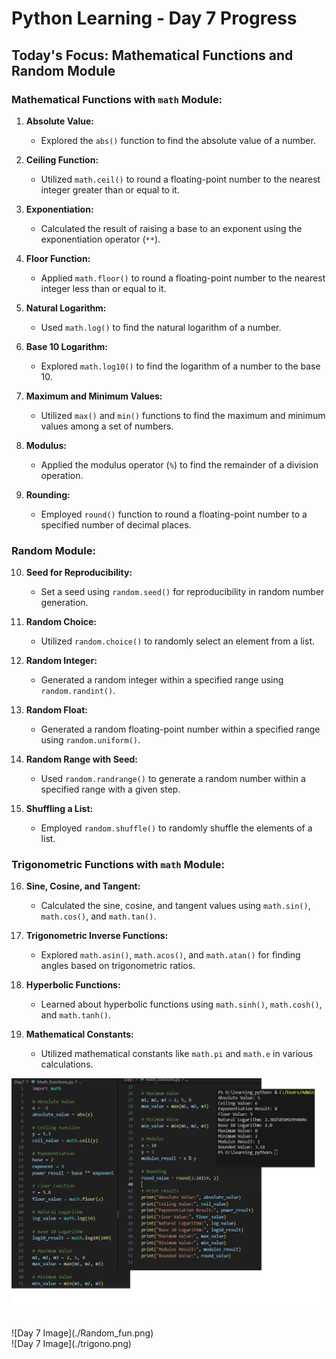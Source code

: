 # Python Learning - Day 7 Progress

## Today's Focus: Mathematical Functions and Random Module

### Mathematical Functions with `math` Module:

1. **Absolute Value:**
   - Explored the `abs()` function to find the absolute value of a number.

2. **Ceiling Function:**
   - Utilized `math.ceil()` to round a floating-point number to the nearest integer greater than or equal to it.

3. **Exponentiation:**
   - Calculated the result of raising a base to an exponent using the exponentiation operator (`**`).

4. **Floor Function:**
   - Applied `math.floor()` to round a floating-point number to the nearest integer less than or equal to it.

5. **Natural Logarithm:**
   - Used `math.log()` to find the natural logarithm of a number.

6. **Base 10 Logarithm:**
   - Explored `math.log10()` to find the logarithm of a number to the base 10.

7. **Maximum and Minimum Values:**
   - Utilized `max()` and `min()` functions to find the maximum and minimum values among a set of numbers.

8. **Modulus:**
   - Applied the modulus operator (`%`) to find the remainder of a division operation.

9. **Rounding:**
   - Employed `round()` function to round a floating-point number to a specified number of decimal places.

### Random Module:

10. **Seed for Reproducibility:**
    - Set a seed using `random.seed()` for reproducibility in random number generation.

11. **Random Choice:**
    - Utilized `random.choice()` to randomly select an element from a list.

12. **Random Integer:**
    - Generated a random integer within a specified range using `random.randint()`.

13. **Random Float:**
    - Generated a random floating-point number within a specified range using `random.uniform()`.

14. **Random Range with Seed:**
    - Used `random.randrange()` to generate a random number within a specified range with a given step.

15. **Shuffling a List:**
    - Employed `random.shuffle()` to randomly shuffle the elements of a list.

### Trigonometric Functions with `math` Module:

16. **Sine, Cosine, and Tangent:**
    - Calculated the sine, cosine, and tangent values using `math.sin()`, `math.cos()`, and `math.tan()`.

17. **Trigonometric Inverse Functions:**
    - Explored `math.asin()`, `math.acos()`, and `math.atan()` for finding angles based on trigonometric ratios.

18. **Hyperbolic Functions:**
    - Learned about hyperbolic functions using `math.sinh()`, `math.cosh()`, and `math.tanh()`.

19. **Mathematical Constants:**
    - Utilized mathematical constants like `math.pi` and `math.e` in various calculations.

![Day 7 Image](./math_fun.png)

<br>
![Day 7 Image](./Random_fun.png)

<br>
![Day 7 Image](./trigono.png)

